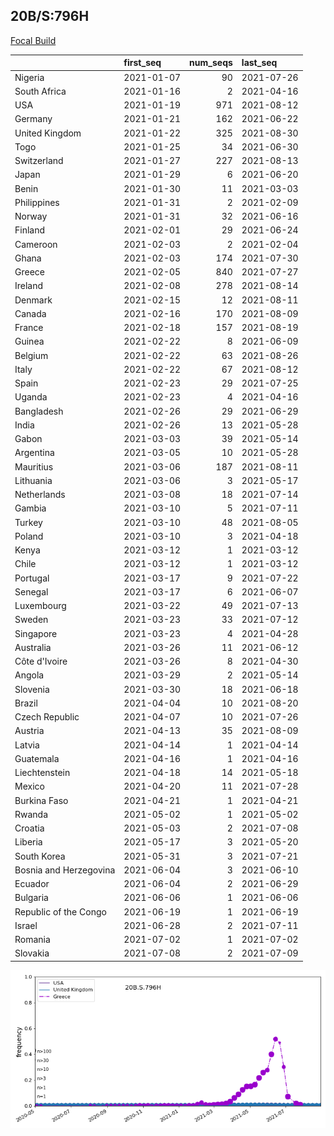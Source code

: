 

## 20B/S:796H
[Focal Build]()

|                        | first_seq   |   num_seqs | last_seq   |
|:-----------------------|:------------|-----------:|:-----------|
| Nigeria                | 2021-01-07  |         90 | 2021-07-26 |
| South Africa           | 2021-01-16  |          2 | 2021-04-16 |
| USA                    | 2021-01-19  |        971 | 2021-08-12 |
| Germany                | 2021-01-21  |        162 | 2021-06-22 |
| United Kingdom         | 2021-01-22  |        325 | 2021-08-30 |
| Togo                   | 2021-01-25  |         34 | 2021-06-30 |
| Switzerland            | 2021-01-27  |        227 | 2021-08-13 |
| Japan                  | 2021-01-29  |          6 | 2021-06-20 |
| Benin                  | 2021-01-30  |         11 | 2021-03-03 |
| Philippines            | 2021-01-31  |          2 | 2021-02-09 |
| Norway                 | 2021-01-31  |         32 | 2021-06-16 |
| Finland                | 2021-02-01  |         29 | 2021-06-24 |
| Cameroon               | 2021-02-03  |          2 | 2021-02-04 |
| Ghana                  | 2021-02-03  |        174 | 2021-07-30 |
| Greece                 | 2021-02-05  |        840 | 2021-07-27 |
| Ireland                | 2021-02-08  |        278 | 2021-08-14 |
| Denmark                | 2021-02-15  |         12 | 2021-08-11 |
| Canada                 | 2021-02-16  |        170 | 2021-08-09 |
| France                 | 2021-02-18  |        157 | 2021-08-19 |
| Guinea                 | 2021-02-22  |          8 | 2021-06-09 |
| Belgium                | 2021-02-22  |         63 | 2021-08-26 |
| Italy                  | 2021-02-22  |         67 | 2021-08-12 |
| Spain                  | 2021-02-23  |         29 | 2021-07-25 |
| Uganda                 | 2021-02-23  |          4 | 2021-04-16 |
| Bangladesh             | 2021-02-26  |         29 | 2021-06-29 |
| India                  | 2021-02-26  |         13 | 2021-05-28 |
| Gabon                  | 2021-03-03  |         39 | 2021-05-14 |
| Argentina              | 2021-03-05  |         10 | 2021-05-28 |
| Mauritius              | 2021-03-06  |        187 | 2021-08-11 |
| Lithuania              | 2021-03-06  |          3 | 2021-05-17 |
| Netherlands            | 2021-03-08  |         18 | 2021-07-14 |
| Gambia                 | 2021-03-10  |          5 | 2021-07-11 |
| Turkey                 | 2021-03-10  |         48 | 2021-08-05 |
| Poland                 | 2021-03-10  |          3 | 2021-04-18 |
| Kenya                  | 2021-03-12  |          1 | 2021-03-12 |
| Chile                  | 2021-03-12  |          1 | 2021-03-12 |
| Portugal               | 2021-03-17  |          9 | 2021-07-22 |
| Senegal                | 2021-03-17  |          6 | 2021-06-07 |
| Luxembourg             | 2021-03-22  |         49 | 2021-07-13 |
| Sweden                 | 2021-03-23  |         33 | 2021-07-12 |
| Singapore              | 2021-03-23  |          4 | 2021-04-28 |
| Australia              | 2021-03-26  |         11 | 2021-06-12 |
| Côte d'Ivoire          | 2021-03-26  |          8 | 2021-04-30 |
| Angola                 | 2021-03-29  |          2 | 2021-05-14 |
| Slovenia               | 2021-03-30  |         18 | 2021-06-18 |
| Brazil                 | 2021-04-04  |         10 | 2021-08-20 |
| Czech Republic         | 2021-04-07  |         10 | 2021-07-26 |
| Austria                | 2021-04-13  |         35 | 2021-08-09 |
| Latvia                 | 2021-04-14  |          1 | 2021-04-14 |
| Guatemala              | 2021-04-16  |          1 | 2021-04-16 |
| Liechtenstein          | 2021-04-18  |         14 | 2021-05-18 |
| Mexico                 | 2021-04-20  |         11 | 2021-07-28 |
| Burkina Faso           | 2021-04-21  |          1 | 2021-04-21 |
| Rwanda                 | 2021-05-02  |          1 | 2021-05-02 |
| Croatia                | 2021-05-03  |          2 | 2021-07-08 |
| Liberia                | 2021-05-17  |          3 | 2021-05-20 |
| South Korea            | 2021-05-31  |          3 | 2021-07-21 |
| Bosnia and Herzegovina | 2021-06-04  |          3 | 2021-06-10 |
| Ecuador                | 2021-06-04  |          2 | 2021-06-29 |
| Bulgaria               | 2021-06-06  |          1 | 2021-06-06 |
| Republic of the Congo  | 2021-06-19  |          1 | 2021-06-19 |
| Israel                 | 2021-06-28  |          2 | 2021-07-11 |
| Romania                | 2021-07-02  |          1 | 2021-07-02 |
| Slovakia               | 2021-07-08  |          2 | 2021-07-09 |

![Overall trends 20B.S.796H](/overall_trends_figures/overall_trends_20B.S.796H.png)